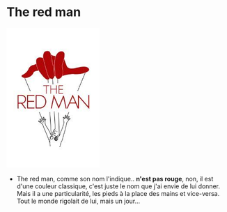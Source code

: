 # The red man

![](redman.jpg)

* The red man, comme son nom l'indique.. **n'est pas rouge**, non, il est d'une couleur classique, c'est juste le nom que j'ai envie de lui donner.  
Mais il a une particularité, les pieds à la place des mains et vice-versa.
Tout le monde rigolait de lui, mais un jour...
  
